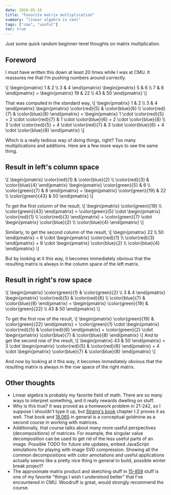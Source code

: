 ```yaml
---
date: 2020-05-16
title: "Favorite matrix multiplication"
summary: "linear algebra is cool"
tags: ["cmu", "useful"]
toc: true
---
```


Just some quick random beginner-level thoughts on matrix multiplication.

## Foreword

I must have written this down at least 20 times while I was at CMU. It reassures me that I'm pushing numbers around correctly.

\\[
\begin{pmatrix}
1 & 2 \\\\
3 & 4
\end{pmatrix}
\begin{pmatrix}
5 & 6 \\\\
7 & 8
\end{pmatrix}
\=
\begin{pmatrix}
19 & 22 \\\\
43 & 50
\end{pmatrix}
\\]

That was computed in the standard way,
\\[
\begin{pmatrix}
1 & 2 \\\\
3 & 4
\end{pmatrix}
\begin{pmatrix}
\color{red}{5} & \color{blue}{6} \\\\
\color{red}{7} & \color{blue}{8}
\end{pmatrix}
\=
\begin{pmatrix}
1 \cdot \color{red}{5} + 2 \cdot \color{red}{7} & 1 \cdot \color{blue}{6} + 2 \cdot \color{blue}{8} \\\\
3 \cdot \color{red}{5} + 4 \cdot \color{red}{7} & 3 \cdot \color{blue}{6} + 4 \cdot \color{blue}{8}
\end{pmatrix}
\\]

Which is a really tedious way of doing things, right? Too many multiplications and additions. Here are a few more ways to see the same thing.

## Result in left's column space

\\[
\begin{pmatrix}
\color{red}{1} & \color{blue}{2} \\\\
\color{red}{3} & \color{blue}{4}
\end{pmatrix}
\begin{pmatrix}
\color{green}{5} & 6 \\\\
\color{green}{7} & 8
\end{pmatrix}
\=
\begin{pmatrix}
\color{green}{19} & 22 \\\\
\color{green}{43} & 50
\end{pmatrix}
\\]

To get the first column of the result,
\\[
\begin{pmatrix}
\color{green}{19} \\\\
\color{green}{43}
\end{pmatrix}
\=
\color{green}{5} \cdot
\begin{pmatrix}
\color{red}{1} \\\\
\color{red}{3}
\end{pmatrix}
+
\color{green}{7} \cdot
\begin{pmatrix}
\color{blue}{2} \\\\
\color{blue}{4}
\end{pmatrix}
\\]

Similarly, to get the second column of the result,
\\[
\begin{pmatrix}
22 \\\\
50
\end{pmatrix}
\=
6 \cdot
\begin{pmatrix}
\color{red}{1} \\\\
\color{red}{3}
\end{pmatrix}
+
8 \cdot
\begin{pmatrix}
\color{blue}{2} \\\\
\color{blue}{4}
\end{pmatrix}
\\]

But by looking at it this way, it becomes immediately obvious that the resulting matrix is always in the column space of the left matrix.

## Result in right's row space

\\[
\begin{pmatrix}
\color{green}{1} & \color{green}{2} \\\\
3 & 4
\end{pmatrix}
\begin{pmatrix}
\color{red}{5} & \color{red}{6} \\\\
\color{blue}{7} & \color{blue}{8}
\end{pmatrix}
\=
\begin{pmatrix}
\color{green}{19} & \color{green}{22} \\\\
43 & 50
\end{pmatrix}
\\]

To get the first row of the result,
\\[
\begin{pmatrix}
\color{green}{19} & \color{green}{22}
\end{pmatrix}
\=
\color{green}{1} \cdot
\begin{pmatrix}
\color{red}{5} & \color{red}{6}
\end{pmatrix}
+
\color{green}{2} \cdot
\begin{pmatrix}
\color{blue}{7} & \color{blue}{8}
\end{pmatrix}
\\]
And to get the second row of the result,
\\[
\begin{pmatrix}
43 & 50
\end{pmatrix}
\=
3 \cdot
\begin{pmatrix}
\color{red}{5} & \color{red}{6}
\end{pmatrix}
+
4 \cdot
\begin{pmatrix}
\color{blue}{7} & \color{blue}{8}
\end{pmatrix}
\\]

And now by looking at it this way, it becomes immediately obvious that the resulting matrix is always in the row space of the right matrix.

## Other thoughts

- Linear algebra is probably my favorite field of math. There are so many ways to interpret something, and it really rewards dwelling on stuff.
- Why is this true? It was proved as a homework problem in 21-242, so I suppose I shouldn't type it up, but [Strang's book](https://math.mit.edu/~gs/learningfromdata/) chapter I.2 proves it as well. That book and [18.065](https://ocw.mit.edu/courses/mathematics/18-065-matrix-methods-in-data-analysis-signal-processing-and-machine-learning-spring-2018/) in general is a conceptual goldmine as a second course in working with matrices.
- Additionally, that course talks about many more useful perspectives (decompositions) of matrices. For example, the singular value decomposition can be used to get rid of the less useful parts of an image. Possible TODO for future site updates, embed JavaScript simulations for playing with image SVD compression. Showing all the common decompositions with color annotations and useful applications actually seems like a pretty nice thing in general to build, possible winter break project?
- The approximate matrix product and sketching stuff in [15-859](http://www.cs.cmu.edu/~dwoodruf/teaching/15859-fall19/index.html) stuff is one of my favorite "things I wish I understood better" that I've encountered in CMU. Woodruff is great, would strongly recommend the course.
